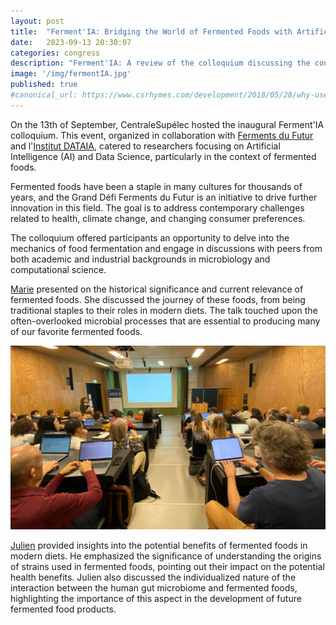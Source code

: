 ```yaml
---
layout: post
title:  "Ferment'IA: Bridging the World of Fermented Foods with Artificial Intelligence"
date:   2023-09-13 20:30:07
categories: congress
description: "Ferment'IA: A review of the colloquium discussing the convergence of fermented foods, microbial ecology, and artificial intelligence"
image: '/img/fermentIA.jpg'
published: true
#canonical_url: https://www.csrhymes.com/development/2018/05/28/why-use-a-static-site-generator.html
---
```



On the 13th of September, CentraleSupélec hosted the inaugural Ferment'IA colloquium. This event, organized in collaboration with [Ferments du Futur](/projects/ferments-du-futur/) and l'[Institut DATAIA](https://dataia.eu/), catered to researchers focusing on Artificial Intelligence (AI) and Data Science, particularly in the context of fermented foods.

Fermented foods have been a staple in many cultures for thousands of years, and the Grand Défi Ferments du Futur is an initiative to drive further innovation in this field. The goal is to address contemporary challenges related to health, climate change, and changing consumer preferences.

The colloquium offered participants an opportunity to delve into the mechanics of food fermentation and engage in discussions with peers from both academic and industrial backgrounds in microbiology and computational science.

[Marie](/team/marie-christine-champomier-verges/) presented on the historical significance and current relevance of fermented foods. She discussed the journey of these foods, from being traditional staples to their roles in modern diets. The talk touched upon the often-overlooked microbial processes that are essential to producing many of our favorite fermented foods.

![](/img/marie_fermentIA.jpg)

[Julien](/team/julien-tap/) provided insights into the potential benefits of fermented foods in modern diets. He emphasized the significance of understanding the origins of strains used in fermented foods, pointing out their impact on the potential health benefits. Julien also discussed the individualized nature of the interaction between the human gut microbiome and fermented foods, highlighting the importance of this aspect in the development of future fermented food products.
